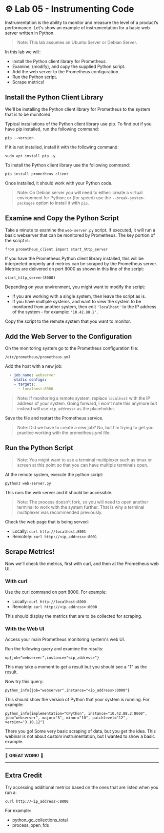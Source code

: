 # ⚙️ Lab 05 - Instrumenting Code

Instrumentation is the ability to monitor and measure the level of a product’s performance. Let's show an example of instrumentation for a basic web server written in Python.

> Note: This lab assumes an Ubuntu Server or Debian Server.

In this lab we will:

- Install the Python client library for Prometheus.
- Examine, (modify), and copy the supplied Python script.
- Add the web server to the Prometheus configuration.
- Run the Python script.
- Scrape metrics!

## Install the Python Client Library

We'll be installing the Python client library for Prometheus to the system that is to be monitored.

Typical installations of the Python client library use pip. To find out if you have pip installed, run the following command:

`pip --version`

If it is not installed, install it with the following command:

`sudo apt install pip -y`

To install the Python client library use the following command:

`pip install prometheus_client`

Once installed, it should work with your Python code.

> Note: On Debian server you will need to either: create a virtual environment for Python; or (for speed) use the `--break-system-packages` option to install it with `pip`.

## Examine and Copy the Python Script

Take a minute to examine the `web-server.py` script. If executed, it will run a basic webserver that can be monitored by Prometheus. The key portion of the script is:

`from prometheus_client import start_http_server`

If you have the Prometheus Python client library installed, this will be interpreted properly and metrics can be scraped by the Prometheus server. Metrics are delivered on port 8000 as shown in this line of the script:

`start_http_server(8000)`

Depending on your environment, you might want to modify the script:

- If you are working with a single system, then leave the script as is.
- If you have multiple systems, and want to view the system to be monitored from another system, then edit `'localhost'` to the IP address of the system - for example: `'10.42.88.2'`.

Copy the script to the remote system that you want to monitor.

## Add the Web Server to the Configuration

On the monitoring system go to the Prometheus configuration file:

`/etc/prometheus/prometheus.yml`

Add the host with a new job:

```yaml
  - job_name: webserver
    static configs:
    - targets:
      - localhost:8000
```

> Note: If monitoring a remote system, replace `localhost` with the IP address of your system. Going forward, I won't note this anymore but instead will use `<ip_address>` as the placeholder.

Save the file and restart the Prometheus service.

> Note: Did we have to create a new job? No, but I'm trying to get you practice working with the prometheus.yml file.

## Run the Python Script

> Note: You might want to use a terminal multiplexer such as tmux or screen at this point so that you can have multiple terminals open.

At the remote system, execute the python script:

`python3 web-server.py`

This runs the web server and it should be accessible.

> Note: The process doesn't fork, so you will need to open another terminal to work with the system further. That is why a terminal multiplexer was recommended previously.

Check the web page that is being served:

- Locally: `curl http://localhost:8001`
- Remotely: `curl http://<ip_address>:8001`

## Scrape Metrics!

Now we'll check the metrics, first with curl, and then at the Prometheus web UI.

### With curl

Use the curl command on port 8000. For example:

- Locally: `curl http://localhost:8000`
- Remotely: `curl http://<ip_address>:8000`

This should display the metrics that are to be collected for scraping.

### With the Web UI

Access your main Prometheus monitoring system's web UI.

Run the following query and examine the results:

`up{job="webserver",instance="<ip_address>"}`

This may take a moment to get a result but you should see a "1" as the result.

Now try this query:

`python_info{job="webserver",instance="<ip_address>:8000"}`

This should show the version of Python that your system is running. For example:

`python_info{implementation="CPython", instance="10.42.88.2:8000", job="webserver", major="3", minor="10", patchlevel="12", version="3.10.12"}`

There you go! Some very basic scraping of data, but you get the idea. This webinar is not about custom instrumentation, but I wanted to show a basic example.

---

🐲 **GREAT WORK!** 🐲

---

## Extra Credit

Try accessing additional metrics based on the ones that are listed when you run a:

`curl http://<ip_address>:8000`

For example:

- python_gc_collections_total
- process_open_fds
